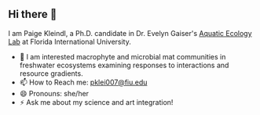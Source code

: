 ## Hi there 👋

I am Paige Kleindl, a Ph.D. candidate in Dr. Evelyn Gaiser's [Aquatic Ecology Lab](https://algae.fiu.edu/) at Florida International University.
- 🌱 I am interested macrophyte and microbial mat communities in freshwater ecosystems examining responses to interactions and resource gradients. 
- 📫 How to Reach me: pklei007@fiu.edu
- 😄 Pronouns: she/her
- ⚡ Ask me about my science and art integration!

<!--
**pmkleindl/pmkleindl** is a ✨ _special_ ✨ repository because its `README.md` (this file) appears on your GitHub profile.

Here are some ideas to get you started:

- 🔭 I’m currently working on ...
- 🌱 I’m currently learning ...
- 👯 I’m looking to collaborate on ...
- 🤔 I’m looking for help with ...
- 💬 Ask me about ...
- 📫 How to Rreach me: pklei007@fiu.edu
- 😄 Pronouns: she/her
- ⚡ Fun fact: ...
-->
